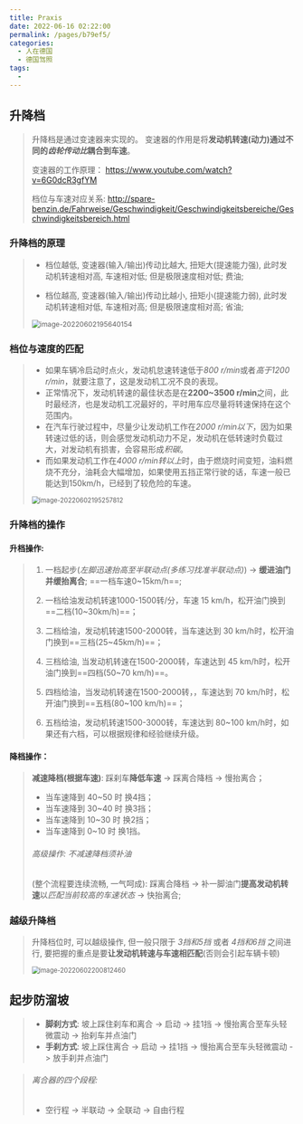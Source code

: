 ```yaml
---
title: Praxis
date: 2022-06-16 02:22:00
permalink: /pages/b79ef5/
categories:
  - 人在德国
  - 德国驾照
tags:
  - 
---
```



## 升降档

>   升降档是通过变速器来实现的。 变速器的作用是将**发动机转速(动力)**通过不同的*齿轮传动比*耦合到**车速**。
>
>   变速器的工作原理： <https://www.youtube.com/watch?v=6G0dcR3gfYM>
>
>   档位与车速对应关系: <http://spare-benzin.de/Fahrweise/Geschwindigkeit/Geschwindigkeitsbereiche/Geschwindigkeitsbereich.html>

### 升降档的原理

> - 档位越低, 变速器(输入/输出)传动比越大, 扭矩大(提速能力强), 此时发动机转速相对高, 车速相对低; 但是极限速度相对低; 费油;
>
> - 档位越高, 变速器(输入/输出)传动比越小, 扭矩小(提速能力弱), 此时发动机转速相对低, 车速相对高; 但是极限速度相对高; 省油;
>
> <img src="https://cdn.jsdelivr.net/gh/Wolfxin/MyPicGo/img/202206041829908.png" alt="image-20220602195640154" style="zoom:87%;" />

### 档位与速度的匹配

>   -   如果车辆冷启动时点火，发动机怠速转速低于*800 r/min*或者*高于1200 r/min*，就要注意了，这是发动机工况不良的表现。
>   -   正常情况下，发动机转速的最佳状态是在**2200~3500 r/min**之间，此时最经济，也是发动机工况最好的，平时用车应尽量将转速保持在这个范围内。
>   -   在汽车行驶过程中，尽量少让发动机工作在*2000 r/min以下*，因为如果转速过低的话，则会感觉发动机动力不足，发动机在低转速时负载过大，对发动机有损害，会容易形成*积碳*。
>   -   而如果发动机工作在*4000 r/min转以上*时，由于燃烧时间变短，油料燃烧不充分，油耗会大幅增加，如果使用五挡正常行驶的话，车速一般已能达到150km/h，已经到了较危险的车速。
>
>   <img src="https://cdn.jsdelivr.net/gh/Wolfxin/MyPicGo/img/202206041829630.png" alt="image-20220602195257812" style="zoom:80%;" />

### 升降档的操作

#### 升档操作:

> 1.   一档起步(*左脚迅速抬高至半联动点(多练习找准半联动点)*) -> **缓进油门并缓抬离合**; ==一档车速0~15km/h==;
>
> 2.   一档给油发动机转速1000-1500转/分，车速 15 km/h，松开油门换到==二档(10~30km/h)==；
>
> 3.   二档给油，发动机转速1500-2000转，当车速达到 30 km/h时，松开油门换到==三档(25~45km/h)==；
>
> 4.   三档给油, 当发动机转速在1500-2000转，车速达到 45 km/h时，松开油门换到==四档(50~70 km/h)==。
>
> 5.   四档给油，当发动机转速在1500-2000转，，车速达到 70 km/h时，松开油门换到==五档(80~100 km/h)==；
>
> 6.   五档给油，发动机转速1500-3000转，车速达到 80~100 km/h时，如果还有六档，可以根据规律和经验继续升级。

#### 降档操作：

> **减速降档(根据车速)**: 踩刹车**降低车速** -> 踩离合降档 -> 慢抬离合；
>
> - 当车速降到 40~50 时 换4挡；
> - 当车速降到 30~40 时 换3挡；
> - 当车速降到 10~30 时 换2挡；
> - 当车速降到  0~10 时 换1挡。
>
> ###### 高级操作: 不减速降档须补油
>
> (整个流程要连续流畅, 一气呵成): 踩离合降档 -> 补一脚油门**提高发动机转速**以*匹配当前较高的车速状态* -> 快抬离合;

### 越级升降档

> 升降档位时, 可以越级操作, 但一般只限于 *3挡和5挡* 或者 *4挡和6挡* 之间进行, 要把握的重点是要**让发动机转速与车速相匹配**(否则会引起车辆卡顿)
>
> <img src="https://cdn.jsdelivr.net/gh/Wolfxin/MyPicGo/img/202206041829670.png" alt="image-20220602200812460" style="zoom:80%;" />

## 起步防溜坡

>   -   **脚刹方式**: 坡上踩住刹车和离合 -> 启动 -> 挂1挡 -> 慢抬离合至车头轻微震动 -> 抬刹车并点油门
>   -   **手刹方式**: 坡上踩住离合 -> 启动 -> 挂1挡 -> 慢抬离合至车头轻微震动 -> 放手刹并点油门

>   ###### 离合器的四个段程: 
>
>   - 空行程 -> 半联动 -> 全联动 -> 自由行程

